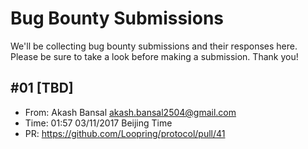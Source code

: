 # Bug Bounty Submissions

We'll be collecting bug bounty submissions and their responses here. Please be sure to take a look before making a submission. Thank you!

## #01 [TBD]

- From: Akash Bansal <akash.bansal2504@gmail.com>
- Time: 01:57 03/11/2017 Beijing Time
- PR: https://github.com/Loopring/protocol/pull/41
